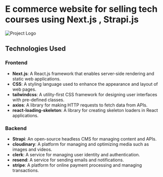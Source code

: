 # E commerce website for selling tech courses using Next.js , Strapi.js

![Project Logo](/screenshot.png)

## Technologies Used

### Frontend

- **Next.js**: A React.js framework that enables server-side rendering and static web applications.
- **CSS**: A styling language used to enhance the appearance and layout of web pages.
- **tailwindcss**: A utility-first CSS framework for designing user interfaces with pre-defined classes.
- **axios**: A library for making HTTP requests to fetch data from APIs.
- **react-loading-skeleton**: A library for creating skeleton loaders in React applications.

### Backend

- **Strapi**: An open-source headless CMS for managing content and APIs.
- **cloudinary**: A platform for managing and optimizing media such as images and videos.
- **clerk**: A service for managing user identity and authentication.
- **resend**: A service for sending emails and notifications.
- **stripe**: A platform for online payment processing and managing transactions.
